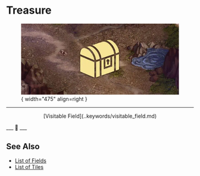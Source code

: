 # Treasure

<figure markdown="span">

![Treasure Map Location](../assets/locations-treasure_symbol.webp){ width="475" align=right }

</figure>

___
<p style="text-align: center;" markdown>[Visitable Field](..keywords/visitable_field.md)</p>
___
🚧
___


## See Also

- [List of Fields](index.md)
- [List of Tiles](../tiles/index.md)
